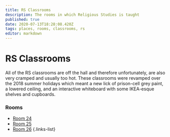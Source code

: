 ```yaml
---
title: RS Classrooms
description: The rooms in which Religious Studies is taught
published: true
date: 2020-07-13T18:28:08.420Z
tags: places, rooms, classrooms, rs
editor: markdown
---
```


# RS Classrooms
All of the RS classrooms are off the hall and therefore unfortunately, are also very cramped and usually too hot. These classrooms were revamped over the 2018 summer holidays which meant a new lick of prison-cell grey paint, a lowered ceiling, and an interactive whiteboard with some IKEA-esque shelves and cupboards.

### Rooms

- [Room 24](/groups/rooms/rs/24)
- [Room 25](/groups/rooms/rs/25)
- [Room 26](/groups/rooms/rs/26)
{.links-list}